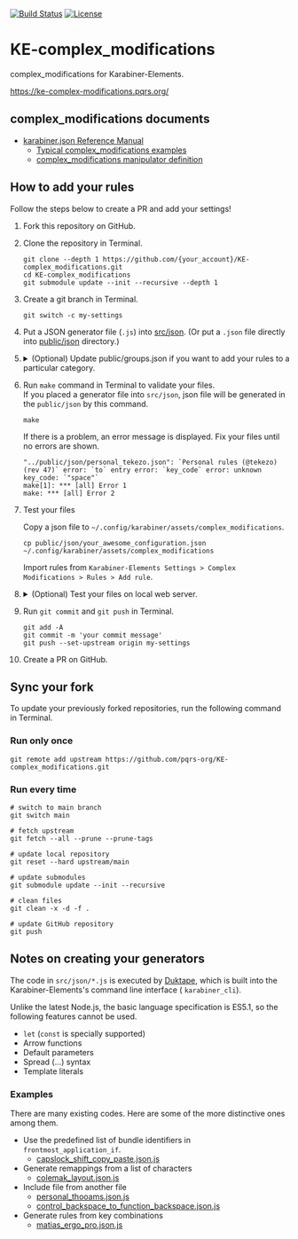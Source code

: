 [![Build Status](https://github.com/pqrs-org/KE-complex_modifications/workflows/KE-complex_modifications%20CI/badge.svg)](https://github.com/pqrs-org/KE-complex_modifications/actions)
[![License](https://img.shields.io/badge/license-Public%20Domain-blue.svg)](https://github.com/pqrs-org/KE-complex_modifications/blob/main/LICENSE.md)

# KE-complex_modifications

complex_modifications for Karabiner-Elements.

<https://ke-complex-modifications.pqrs.org/>

## complex_modifications documents

-   [karabiner.json Reference Manual](https://karabiner-elements.pqrs.org/docs/json/)
    -   [Typical complex_modifications examples](https://karabiner-elements.pqrs.org/docs/json/typical-complex-modifications-examples/)
    -   [complex_modifications manipulator definition](https://karabiner-elements.pqrs.org/docs/json/complex-modifications-manipulator-definition/)

## How to add your rules

Follow the steps below to create a PR and add your settings!

1.  Fork this repository on GitHub.
2.  Clone the repository in Terminal.

    ```shell
    git clone --depth 1 https://github.com/{your_account}/KE-complex_modifications.git
    cd KE-complex_modifications
    git submodule update --init --recursive --depth 1
    ```

3.  Create a git branch in Terminal.

    ```shell
    git switch -c my-settings
    ```

4.  Put a JSON generator file (`.js`) into [src/json](https://github.com/pqrs-org/KE-complex_modifications/tree/main/src/json).
    (Or put a `.json` file directly into [public/json](https://github.com/pqrs-org/KE-complex_modifications/tree/main/public/json) directory.)
5.  <details>
    <summary>
        (Optional) Update public/groups.json if you want to add your rules to a particular category.
    </summary>

    Add the following entry into [public/groups.json](public/groups.json).

    ```json5
    {
        "path": "json/your_awesome_configuration.json", // required
        "extra_description_path": "extra_descriptions/your_awesome_configuration.html" // optional
    },
    ```

    </details>

6.  Run `make` command in Terminal to validate your files.<br/>
    If you placed a generator file into `src/json`, json file will be generated in the `public/json` by this command.

    ```shell
    make
    ```

    If there is a problem, an error message is displayed. Fix your files until no errors are shown.

    ```text
    "../public/json/personal_tekezo.json": `Personal rules (@tekezo) (rev 47)` error: `to` entry error: `key_code` error: unknown key_code: `"space"`
    make[1]: *** [all] Error 1
    make: *** [all] Error 2
    ```

7.  Test your files

    Copy a json file to `~/.config/karabiner/assets/complex_modifications`.

    ```shell
    cp public/json/your_awesome_configuration.json ~/.config/karabiner/assets/complex_modifications
    ```

    Import rules from `Karabiner-Elements Settings > Complex Modifications > Rules > Add rule`.

8.  <details>
    <summary>
        (Optional) Test your files on local web server.
    </summary>

    Run local web server by the following command in Terminal.

    ```shell
    make server
    ```

    Then open <http://localhost:8000>.

9.  Run `git commit` and `git push` in Terminal.

    ```shell
    git add -A
    git commit -m 'your commit message'
    git push --set-upstream origin my-settings
    ```

10. Create a PR on GitHub.

## Sync your fork

To update your previously forked repositories, run the following command in Terminal.

### Run only once

```shell
git remote add upstream https://github.com/pqrs-org/KE-complex_modifications.git
```

### Run every time

```shell
# switch to main branch
git switch main

# fetch upstream
git fetch --all --prune --prune-tags

# update local repository
git reset --hard upstream/main

# update submodules
git submodule update --init --recursive

# clean files
git clean -x -d -f .

# update GitHub repository
git push
```

## Notes on creating your generators

The code in `src/json/*.js` is executed by [Duktape](https://duktape.org/), which is built into the Karabiner-Elements's command line interface ( `karabiner_cli`).

Unlike the latest Node.js, the basic language specification is ES5.1, so the following features cannot be used.

-   `let` (`const` is specially supported)
-   Arrow functions
-   Default parameters
-   Spread (...) syntax
-   Template literals

### Examples

There are many existing codes. Here are some of the more distinctive ones among them.

-   Use the predefined list of bundle identifiers in `frontmost_application_if`.
    -   [capslock_shift_copy_paste.json.js](https://github.com/pqrs-org/KE-complex_modifications/blob/main/src/json/capslock_shift_copy_paste.json.js)
-   Generate remappings from a list of characters
    -   [colemak_layout.json.js](https://github.com/pqrs-org/KE-complex_modifications/blob/main/src/json/colemak_layout.json.js)
-   Include file from another file
    -   [personal_thooams.json.js](https://github.com/pqrs-org/KE-complex_modifications/blob/main/src/json/personal_thooams.json.js)
    -   [control_backspace_to_function_backspace.json.js](https://github.com/pqrs-org/KE-complex_modifications/blob/main/src/json/control_backspace_to_function_backspace.json.js)
-   Generate rules from key combinations
    -   [matias_ergo_pro.json.js](https://github.com/pqrs-org/KE-complex_modifications/blob/main/src/json/matias_ergo_pro.json.js)
